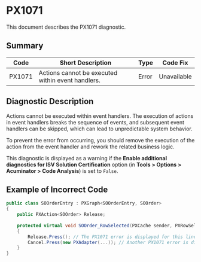 # PX1071
This document describes the PX1071 diagnostic.

## Summary

| Code   | Short Description                                 | Type  | Code Fix    | 
| ------ | ------------------------------------------------- | ----- | ----------- | 
| PX1071 | Actions cannot be executed within event handlers. | Error | Unavailable |

## Diagnostic Description
Actions cannot be executed within event handlers. The execution of actions in event handlers breaks the sequence of events, and subsequent event handlers can be skipped, which can lead to unpredictable system behavior.

To prevent the error from occurring, you should remove the execution of the action from the event handler and rework the related business logic.

This diagnostic is displayed as a warning if the **Enable additional diagnostics for ISV Solution Certification** option (in **Tools > Options > Acuminator > Code Analysis**) is set to `False`.

## Example of Incorrect Code

```C#
public class SOOrderEntry : PXGraph<SOOrderEntry, SOOrder>
{
    public PXAction<SOOrder> Release;
 
    protected virtual void SOOrder_RowSelected(PXCache sender, PXRowSelectedEventArgs e)
    {
        Release.Press(); // The PX1071 error is displayed for this line.
        Cancel.Press(new PXAdapter(...)); // Another PX1071 error is displayed for this line.
    }
}
```